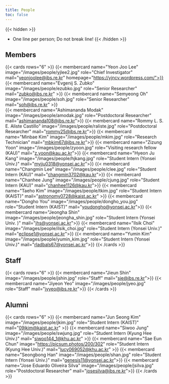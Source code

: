 ```yaml
---
title: People
toc: false
---
```


{{< hidden >}}
- One line per person; Do not break line!
{{< /hidden >}}

## Members 

{{< cards rows="6" >}}
  {{< membercard name="Yeon Joo Lee" image="/images/people/yjlee2.jpg" role="Chief Investigator" mail="yeonjoolee@ibs.re.kr" homepage="https://yjncv.wordpress.com/">}}
  {{< membercard name="Evgenij S. Zubko" image="/images/people/ezubko.jpg" role="Senior Researcher" mail="zubko@ibs.re.kr" >}}
  {{< membercard name="Semyeong Oh" image="/images/people/soh.jpg" role="Senior Researcher" mail="soh@ibs.re.kr" >}}  
  {{< membercard name="Ashimananda Modak" image="/images/people/amodak.jpg" role="Postdoctoral Researcher" mail="ashimananda108@ibs.re.kr">}}
  {{< membercard name="Rommy L. S. E. Aliste Castillo" image="/images/people/raliste.jpg" role="Postdoctoral Researcher" mail="rommy25@ibs.re.kr">}}
  {{< membercard name="Minbae Kim" image="/images/people/mkim.jpg" role="Research Technician" mail="mbkim67@ibs.re.kr">}}
  {{< membercard name="Zizung Yoon" image="/images/people/zyoon.jpg" role="Visiting research fellow (KAU)" mail="z.yoon@kau.ac.kr">}}
  {{< membercard name="Hyeon Ju Kang" image="/images/people/hjkang.jpg" role="Student Intern (Yonsei Univ.)" mail="myjju0318@yonsei.ac.kr">}}
  {{< membercard name="Changmin Lee" image="/images/people/clee.jpg" role="Student Intern (KAU)" mail="changmin3702@kau.kr">}}
  {{< membercard name="Chanhee Jung" image="/images/people/cjung.jpg" role="Student Intern (KAU)" mail="chanhee1126@kau.kr">}}
  {{< membercard name="Taeho Kim" image="/images/people/tkim.jpg" role="Student Intern (KAIST)" mail="astronomy0728@kaist.ac.kr" >}}
  {{< membercard name="Dongho You" image="/images/people/dongho_you.jpg" role="Student Intern (KAIST)" mail="youdongho@yonsei.ac.kr">}}
  {{< membercard name="Jeongha Shin" image="/images/people/jeongha_shin.jpg" role="Student Intern (Yonsei Univ. )" mail="jhs@yonsei.ac.kr">}}
  {{< membercard name="Ilsik Choi" image="/images/people/ilsik_choi.jpg" role="Student Intern (Yonsei Univ.)" mail="eclipse1@yonsei.ac.kr">}}
  {{< membercard name="Yumin Kim" image="/images/people/yumin_kim.jpg" role="Student Intern (Yonsei Univ.)" mail="rladbals67@yonsei.ac.kr">}}
{{< /cards >}}

## Staff

{{< cards rows="6" >}}
  {{< membercard name="Jieun Shin" image="/images/people/jshin.jpg" role="Staff" mail="sje@ibs.re.kr">}}
  {{< membercard name="Jiyeon Yeo" image="/images/people/jyeo.jpg" role="Staff" mail="jyyeo@ibs.re.kr">}}
{{< /cards >}}

## Alumni

{{< cards rows="6" >}}
  {{< membercard name="Jun Seong Kim" image="/images/people/jkim.jpg" role="Student Intern (KAIST)" mail="09jkim@kaist.ac.kr" >}}
  {{< membercard name="Siwoo Jung" image="/images/people/swjung.jpg" role="Student Intern (Kyung Hee Univ.)" mail="siwoo144_1@khu.ac.kr" >}}
  {{< membercard name="Sae Eun Chun" image="https://picsum.photos/200/302" role="Student Intern (Kyung Hee Univ.)" mail="lucy069052@khu.ac.kr" >}}
  {{< membercard name="Seongbong Han" image="/images/people/shan.jpg" role="Student Intern (Yonsei Univ.)" mail="genesis11@yonsei.ac.kr">}}
  {{< membercard name="Jose Eduardo Oliveira Silva" image="/images/people/jsilva.jpg" role="Postdoctoral Researcher" mail="josesilva@ibs.re.kr">}}
{{< /cards >}}